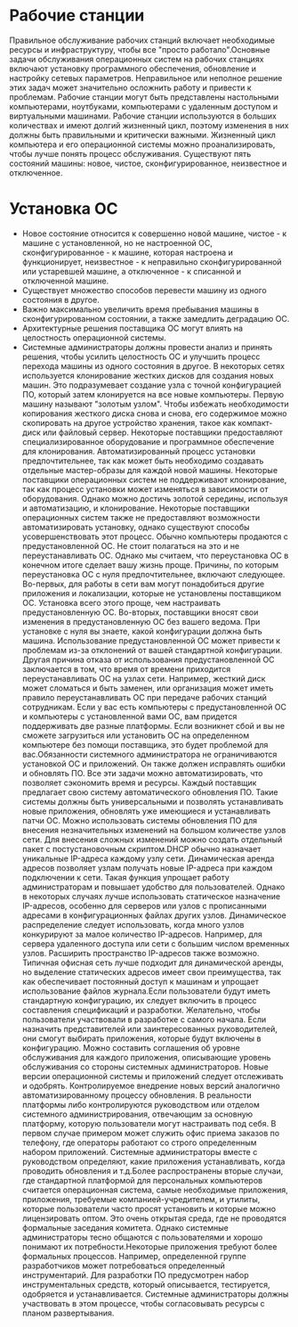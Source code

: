 # Рабочие станции
Правильное обслуживание рабочих станций включает необходимые ресурсы и инфраструктуру, чтобы все "просто работало".Основные задачи обслуживания операционных систем на рабочих станциях включают установку программного обеспечения, обновление и настройку сетевых параметров. Неправильное или неполное решение этих задач может значительно осложнить работу и привести к проблемам. Рабочие станции могут быть представлены настольными компьютерами, ноутбуками, компьютерами с удаленным доступом и виртуальными машинами. Рабочие станции используются в больших количествах и имеют долгий жизненный цикл, поэтому изменения в них должны быть правильными и критически важными. Жизненный цикл компьютера и его операционной системы можно проанализировать, чтобы лучше понять процесс обслуживания.
Существуют пять состояний машины: новое, чистое, сконфигурированное, неизвестное и отключенное.
# Установка ОС
- Новое состояние относится к совершенно новой машине, чистое - к машине с установленной, но не настроенной ОС, сконфигурированное - к машине, которая настроена и функционирует, неизвестное - к неправильно сконфигурированной или устаревшей машине, а отключенное - к списанной и отключенной машине.
- Существует множество способов перевести машину из одного состояния в другое.
- Важно максимально увеличить время пребывания машины в сконфигурированном состоянии, а также замедлить деградацию ОС.
- Архитектурные решения поставщика ОС могут влиять на целостность операционной системы.
- Системные администраторы должны провести анализ и принять решения, чтобы усилить целостность ОС и улучшить процесс перехода машины из одного состояния в другое.
В некоторых сетях используется клонирование жестких дисков для создания новых машин. Это подразумевает создание узла с точной конфигурацией ПО, который затем клонируется на все новые компьютеры. Первую машину называют "золотым узлом". Чтобы избежать необходимости копирования жесткого диска снова и снова, его содержимое можно скопировать на другое устройство хранения, такое как компакт-диск или файловый сервер. Некоторые поставщики предоставляют специализированное оборудование и программное обеспечение для клонирования. Автоматизированный процесс установки предпочтительнее, так как может быть необходимо создавать отдельные мастер-образы для каждой новой машины. Некоторые поставщики операционных систем не поддерживают клонирование, так как процесс установки может изменяться в зависимости от оборудования. Однако можно достичь золотой середины, используя и автоматизацию, и клонирование. Некоторые поставщики операционных систем также не предоставляют возможности автоматизировать установку, однако существуют способы усовершенствовать этот процесс.
Обычно компьютеры продаются с предустановленной ОС. Не стоит полагаться на это и не переустанавливать ОС. Однако мы считаем, что переустановка ОС в конечном итоге сделает вашу жизнь проще. Причины, по которым переустановка ОС с нуля предпочтительнее, включают следующее. Во-первых, для работы в сети вам могут понадобиться другие приложения и локализации, которые не установлены поставщиком ОС. Установка всего этого проще, чем настраивать предустановленную ОС. Во-вторых, поставщики вносят свои изменения в предустановленную ОС без вашего ведома. При установке с нуля вы знаете, какой конфигурации должна быть машина. Использование предустановленной ОС может привести к проблемам из-за отклонений от вашей стандартной конфигурации. Другая причина отказа от использования предустановленной ОС заключается в том, что время от времени приходится переустанавливать ОС на узлах сети. Например, жесткий диск может сломаться и быть заменен, или организация может иметь правило переустанавливать ОС при передаче рабочих станций сотрудникам. Если у вас есть компьютеры с предустановленной ОС и компьютеры с установленной вами ОС, вам придется поддерживать две разные платформы. Если возникнет сбой и вы не сможете загрузиться или установить ОС на определенном компьютере без помощи поставщика, это будет проблемой для вас.Обязанности системного администратора не ограничиваются установкой ОС и приложений. Он также должен исправлять ошибки и обновлять ПО. Все эти задачи можно автоматизировать, что позволяет сэкономить время и ресурсы. Каждый поставщик предлагает свою систему автоматического обновления ПО. Такие системы должны быть универсальными и позволять устанавливать новые приложения, обновлять уже имеющиеся и устанавливать патчи ОС. Можно использовать системы обновления ПО для внесения незначительных изменений на большом количестве узлов сети. Для внесения сложных изменений можно создать отдельный пакет с постустановочным скриптом.DHCP обычно назначает уникальные IP-адреса каждому узлу сети. Динамическая аренда адресов позволяет узлам получать новые IP-адреса при каждом подключении к сети. Такая функция упрощает работу администраторам и повышает удобство для пользователей. Однако в некоторых случаях лучше использовать статическое назначение IP-адресов, особенно для серверов или узлов с прописанными адресами в конфигурационных файлах других узлов. Динамическое распределение следует использовать, когда много узлов конкурируют за малое количество IP-адресов. Например, для сервера удаленного доступа или сети с большим числом временных узлов. Расширить пространство IP-адресов также возможно. Типичная офисная сеть лучше подходит для динамической аренды, но выделение статических адресов имеет свои преимущества, так как обеспечивает постоянный доступ к машинам и упрощает использование файлов журнала.Если пользователи будут иметь стандартную конфигурацию, их следует включить в процесс составления спецификаций и разработки. Желательно, чтобы пользователи участвовали в разработке с самого начала. Если назначить представителей или заинтересованных руководителей, они смогут выбирать приложения, которые будут включены в конфигурацию. Можно составить соглашения об уровне обслуживания для каждого приложения, описывающие уровень обслуживания со стороны системных администраторов. Новые версии операционной системы и приложений следует отслеживать и одобрять. Контролируемое внедрение новых версий аналогично автоматизированному процессу обновления.
В реальности платформы либо контролируются руководством или отделом системного администрирования, отвечающим за основную платформу, которую пользователи могут настраивать под себя. В первом случае примером может служить офис приема заказов по телефону, где операторы работают со строго определенным набором приложений. Системные администраторы вместе с руководством определяют, какие приложения устанавливать, когда проводить обновления и т.д.Более распространены вторые случаи, где стандартной платформой для персональных компьютеров считается операционная система, самые необходимые приложения, приложения, требуемые компанией-учредителем, и утилиты, которые пользователи часто просят установить и которые можно лицензировать оптом. Это очень открытая среда, где не проводятся формальные заседания комитета. Однако системные администраторы тесно общаются с пользователями и хорошо понимают их потребности.Некоторые приложения требуют более формальных процессов. Например, определенной группе разработчиков может потребоваться определенный инструментарий. Для разработки ПО предусмотрен набор инструментальных средств, который описывается, тестируется, одобряется и устанавливается. Системные администраторы должны участвовать в этом процессе, чтобы согласовывать ресурсы с планом развертывания.